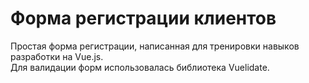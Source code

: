 # Форма регистрации клиентов

Простая форма регистрации, написанная для тренировки навыков разработки на Vue.js.  
Для валидации форм использовалась библиотека Vuelidate.
